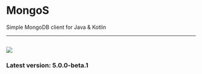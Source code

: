 # MongoS
Simple MongoDB client for Java & Kotlin

---
<a href="https://app.codacy.com/gh/guneyilmaz0/MongoS/dashboard"><img src="https://app.codacy.com/project/badge/Grade/30e264923da2425a8b777a84b4028334"></a>
---
### Latest version: 5.0.0-beta.1
